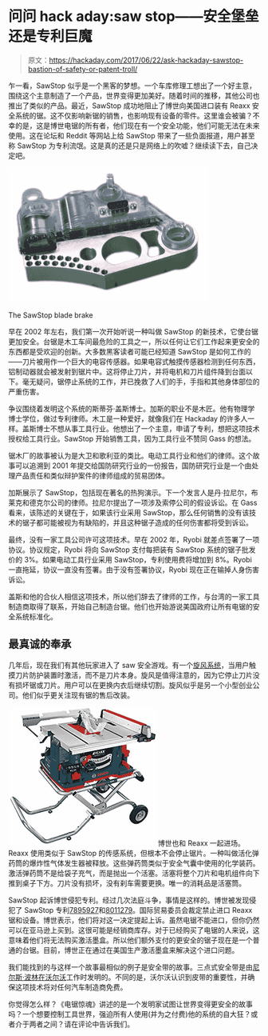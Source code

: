# 问问 hack aday:saw stop——安全堡垒还是专利巨魔

> 原文：<https://hackaday.com/2017/06/22/ask-hackaday-sawstop-bastion-of-safety-or-patent-troll/>

乍一看，SawStop 似乎是一个黑客的梦想。一个车库修理工想出了一个好主意，围绕这个主意制造了一个产品，世界变得更加美好。随着时间的推移，其他公司也推出了类似的产品。最近，SawStop 成功地阻止了博世向美国进口装有 Reaxx 安全系统的锯。这不仅影响新锯的销售，也影响现有设备的零件。这里谁会被骗？不幸的是，这是博世电锯的所有者，他们现在有一个安全功能，他们可能无法在未来使用。这在论坛和 Reddit 等网站上给 SawStop 带来了一些负面报道，用户甚至称 SawStop 为专利流氓。这是真的还是只是网络上的吹嘘？继续读下去，自己决定吧。

![](img/3de0ade4c74fa62fa40807065171caf4.png)

The SawStop blade brake

早在 2002 年左右，我们第一次开始听说一种叫做 SawStop 的新技术，它使台锯更加安全。台锯是木工车间最危险的工具之一，所以任何让它们工作起来更安全的东西都是受欢迎的创新。大多数黑客读者可能已经知道 SawStop 是如何工作的——刀片被用作一个巨大的电容传感器。如果电容式触摸传感器检测到任何东西，铝制动器就会被发射到锯片中。这将停止刀片，并将电机和刀片组件降到台面以下。毫无疑问，锯停止系统的工作，并已挽救了人们的手，手指和其他身体部位的严重伤害。

争议围绕着发明这个系统的斯蒂芬·盖斯博士。加斯的职业不是木匠。他有物理学博士学位，做过专利律师。木工是一种爱好，就像我们在 Hackaday 的许多人一样。盖斯博士不想从事工具行业。他想出了一个主意，申请了专利，想把这项技术授权给工具行业。SawStop 开始销售工具，因为工具行业不赞同 Gass 的想法。

锯木厂的故事被认为是大卫和歌利亚的类比。电动工具行业和他们的律师。这个故事可以追溯到 2001 年提交给国防研究行业的一份报告，国防研究行业是一个由处理产品责任和类似辩护案件的律师组成的贸易团体。

加斯展示了 SawStop，包括现在著名的热狗演示。下一个发言人是丹·拉尼尔，布莱克和德克尔公司的律师。拉尼尔提出了一项涉及索停公司的假设诉讼。在 Gass 看来，该陈述的关键在于，如果该行业采用 SawStop，那么任何销售的没有该技术的锯子都可能被视为有缺陷的，并且这种锯子造成的任何伤害都将受到诉讼。

最终，没有一家工具公司许可这项技术。早在 2002 年，Ryobi 就差点签署了一项协议。协议规定，Ryobi 将向 SawStop 支付每把装有 SawStop 系统的锯子批发价的 3%。如果电动工具行业采用 SawStop，专利使用费将增加到 8%。Ryobi 一直拖延，协议一直没有签署。由于没有签署协议，Ryobi 现在正在输掉人身伤害诉讼。

盖斯和他的合伙人相信这项技术，所以他们辞去了律师的工作，与台湾的一家工具制造商取得了联系，开始自己制造台锯。他们也开始游说美国政府让所有电锯的安全系统标准化。

## 最真诚的奉承

几年后，现在我们有其他玩家进入了 saw 安全游戏。有一个[旋风系统](http://www.whirlwindtool.com/2012/)，当用户触摸刀片防护装置时激活，而不是刀片本身。旋风是值得注意的，因为它停止刀片没有损坏锯或刀片。用户可以在更换内衣后继续切割。旋风似乎是另一个小型创业公司。他们似乎更关注现有锯的售后改装。

![](img/bbdc26194055bbd58b9fd2fd2bd16cb7.png)博世也和 Reaxx 一起进场。Reaxx 使用类似于 SawStop 的传感系统，但根本不会停止锯片。一种叫做活化弹药筒的爆炸性气体发生器被释放。这些弹药筒类似于安全气囊中使用的化学装药。激活弹药筒不是给袋子充气，而是抛出一个活塞。活塞将整个刀片和电机组件向下推到桌子下方。刀片没有损坏，没有刹车需要更换。唯一的消耗品是活塞筒。

SawStop 起诉博世侵犯专利。经过几次法庭斗争，事情是这样的。博世被发现侵犯了 SawStop 专利[7895927](https://www.google.com/patents/US7895927)和[8011279](https://www.google.com/patents/US8011279)。国际贸易委员会裁定禁止进口 Reaxx 锯和设备。博世表示，他们将对这一决定提起上诉。虽然电锯不能进口，但你仍然可以在亚马逊上买到。这很可能是经销商库存。对于已经购买了电锯的人来说，这意味着他们将无法购买激活墨盒。所以他们额外支付的更安全的锯子现在是一个普通的台锯。目前，博世正在通过在美国生产激活墨盒来解决这个进口问题。

我们能找到的与这样一个故事最相似的例子是安全带的故事。三点式安全带是由[尼尔斯·波林在沃尔沃](https://en.wikipedia.org/wiki/Nils_Bohlin)工作时发明的。不同的是，沃尔沃认识到皮带的重要性，并确保这项技术将对任何汽车制造商免费。

你觉得怎么样？《电锯惊魂》讲述的是一个发明家试图让世界变得更安全的故事吗？一个想要控制工具世界，强迫所有人使用(并为之付费)他的系统的自大狂？或者介于两者之间？请在评论中告诉我们。